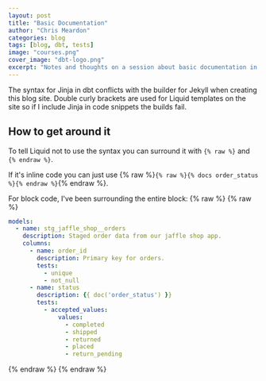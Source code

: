 ```yaml
---
layout: post
title: "Basic Documentation"
author: "Chris Meardon"
categories: blog
tags: [blog, dbt, tests]
image: "courses.png"
cover_image: "dbt-logo.png"
excerpt: "Notes and thoughts on a session about basic documentation in dbt Cloud"
---
```


The syntax for Jinja in dbt conflicts with the builder for Jekyll when creating this blog site. Double curly brackets are used for Liquid templates on the site so if I include Jinja in code snippets the builds fail.

## How to get around it

To tell Liquid not to use the syntax you can surround it with `{% raw %}` and `{% endraw %}`.

If it's inline code you can just use {% raw %}`{% raw %}{% docs order_status %}{% endraw %}`{% endraw %}.

For block code, I've been surrounding the entire block:
{% raw %}
\{\% raw \%\}

```yaml
models:
  - name: stg_jaffle_shop__orders
    description: Staged order data from our jaffle shop app.
    columns:
      - name: order_id
        description: Primary key for orders.
        tests:
          - unique
          - not_null
      - name: status
        description: {{ doc('order_status') }}
        tests:
          - accepted_values:
              values:
                - completed
                - shipped
                - returned
                - placed
                - return_pending
```

\{\% endraw \%\}
{% endraw %}
